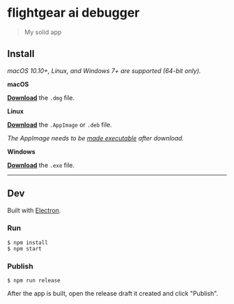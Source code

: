 # flightgear ai debugger

> My solid app

## Install

*macOS 10.10+, Linux, and Windows 7+ are supported (64-bit only).*

**macOS**

[**Download**](https://github.com/Portree-Kid/undefined/releases/latest) the `.dmg` file.

**Linux**

[**Download**](https://github.com/Portree-Kid/undefined/releases/latest) the `.AppImage` or `.deb` file.

*The AppImage needs to be [made executable](https://discourse.appimage.org/t/how-to-make-an-appimage-executable/80) after download.*

**Windows**

[**Download**](https://github.com/Portree-Kid/undefined/releases/latest) the `.exe` file.

---

## Dev

Built with [Electron](https://electronjs.org).

### Run

```
$ npm install
$ npm start
```

### Publish

```
$ npm run release
```

After the app is built, open the release draft it created and click "Publish".
